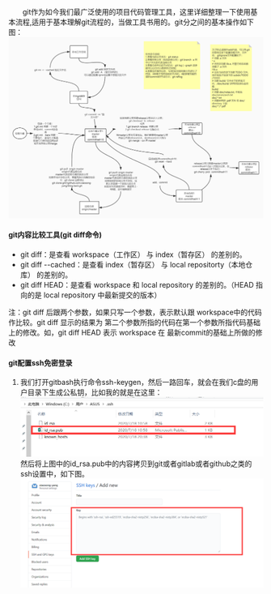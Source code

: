 &ensp;&ensp;&ensp;&ensp;git作为如今我们最广泛使用的项目代码管理工具，这里详细整理一下使用基本流程,适用于基本理解git流程的，当做工具书用的。git分之间的基本操作如下图：
[![git仓库操作](..\drawo\git仓库操作.jpg)](https://www.processon.com/view/link/5f12f13f1e08537d50b25e1a)


#### git内容比较工具(git diff命令)
- git diff：是查看 workspace（工作区） 与 index（暂存区） 的差别的。
- git diff --cached：是查看 index（暂存区） 与 local repositorty（本地仓库） 的差别的。
- git diff HEAD：是查看 workspace 和 local repository 的差别的。（HEAD 指向的是 local repository 中最新提交的版本）

注：git diff 后跟两个参数，如果只写一个参数，表示默认跟 workspace中的代码作比较。git diff 显示的结果为 第二个参数所指的代码在第一个参数所指代码基础上的修改。如，git diff HEAD 表示 workspace 在 最新commit的基础上所做的修改



#### git配置ssh免密登录
1. 我们打开gitbash执行命令ssh-keygen，然后一路回车，就会在我们c盘的用户目录下生成公私钥，比如我的就是在这里：
![git_ssh_create_rsa](..\picture_back_up\git_ssh_create_rsa.png)
然后将上图中的id_rsa.pub中的内容拷贝到git或者gitlab或者github之类的ssh设置中，如下图。
![git_ssh_create_rsa](..\picture_back_up\github_ssh_set_rsa.png)